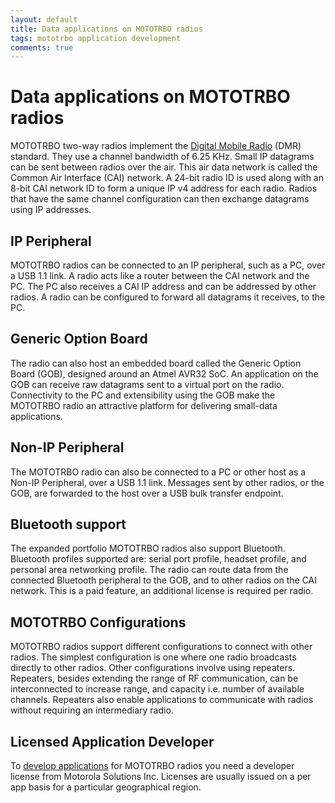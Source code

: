 ```yaml
---
layout: default
title: Data applications on MOTOTRBO radios
tags: mototrbo application development
comments: true
---
```

# Data applications on MOTOTRBO radios

MOTOTRBO two-way radios implement the [Digital Mobile Radio](http://dmrassociation.org/) (DMR) standard. They use a channel bandwidth of 6.25 KHz. Small IP datagrams can be sent between radios over the air. This air data network is called the Common Air Interface (CAI) network. A 24-bit radio ID is used along with an 8-bit CAI network ID to form a unique IP v4 address for each radio. Radios that have the same channel configuration can then exchange datagrams using IP addresses.

## IP Peripheral

MOTOTRBO radios can be connected to an IP peripheral, such as a PC, over a USB 1.1 link. A radio acts like a router between the CAI network and the PC. The PC also receives a CAI IP address and can be addressed by other radios. A radio can be configured to forward all datagrams it receives, to the PC.

## Generic Option Board

The radio can also host an embedded board called the Generic Option Board (GOB), designed around an Atmel AVR32 SoC. An application on the GOB can receive raw datagrams sent to a virtual port on the radio. Connectivity to the PC and extensibility using the GOB make the MOTOTRBO radio an attractive platform for delivering small-data applications.

## Non-IP Peripheral

The MOTOTRBO radio can also be connected to a PC or other host as a Non-IP Peripheral, over a USB 1.1 link. Messages sent by other radios, or the GOB, are forwarded to the host over a USB bulk transfer endpoint.

## Bluetooth support

The expanded portfolio MOTOTRBO radios also support Bluetooth. Bluetooth profiles supported are: serial port profile, headset profile, and personal area networking profile. The radio can route data from the connected Bluetooth peripheral to the GOB, and to other radios on the CAI network. This is a paid feature, an additional license is required per radio.

## MOTOTRBO Configurations

MOTOTRBO radios support different configurations to connect with other radios. The simplest configuration is one where one radio broadcasts directly to other radios. Other configurations involve using repeaters. Repeaters, besides extending the range of RF communication, can be interconnected to increase range, and capacity i.e. number of available channels. Repeaters also enable applications to communicate with radios without requiring an intermediary radio.

## Licensed Application Developer

To [develop applications](https://www.motorolasolutions.com/content/dam/msi/docs/partners/developer-program/adk_overview.pdf) for MOTOTRBO radios you need a developer license from Motorola Solutions Inc. Licenses are usually issued on a per app basis for a particular geographical region.
